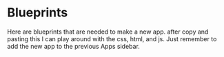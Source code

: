 # Blueprints
Here are blueprints that are needed to make a new app.
after copy and pasting this I can play around with the css, html, and js.
Just remember to add the new app to the previous Apps sidebar.